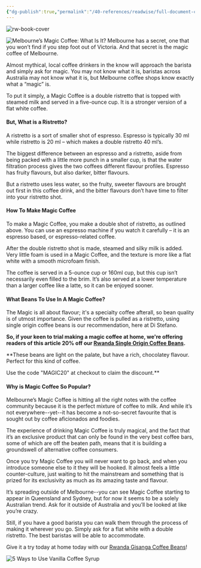```yaml
---
{"dg-publish":true,"permalink":"/40-references/readwise/full-document-contents/melbourne-s-magic-coffee-what-is-it/","tags":["rw/articles"]}
---
```


![rw-book-cover](http://distefano.com.au/cdn/shop/articles/magic_coffee.jpg?v=1669620335)

![Melbourne’s Magic Coffee: What Is It?](https://distefano.com.au/cdn/shop/articles/magic_coffee.jpg?v=1669620335&width=832)
Melbourne has a secret, one that you won’t find if you step foot out of Victoria. And that secret is the magic coffee of Melbourne.

Almost mythical, local coffee drinkers in the know will approach the barista and simply ask for magic. You may not know what it is, baristas across Australia may not know what it is, but Melbourne coffee shops know exactly what a “magic” is.

To put it simply, a Magic Coffee is a double ristretto that is topped with steamed milk and served in a five-ounce cup. It is a stronger version of a flat white coffee.

#### But, What is a Ristretto?

A ristretto is a sort of smaller shot of espresso. Espresso is typically 30 ml while ristretto is 20 ml – which makes a double ristretto 40 ml’s.

The biggest difference between an espresso and a ristretto, aside from being packed with a little more punch in a smaller cup, is that the water filtration process gives the two coffees different flavour profiles. Espresso has fruity flavours, but also darker, bitter flavours.

But a ristretto uses less water, so the fruity, sweeter flavours are brought out first in this coffee drink, and the bitter flavours don’t have time to filter into your ristretto shot.

#### How To Make Magic Coffee

To make a Magic Coffee, you make a double shot of ristretto, as outlined above. You can use an espresso machine if you watch it carefully – it is an espresso based, or espresso-related coffee.

After the double ristretto shot is made, steamed and silky milk is added. Very little foam is used in a Magic Coffee, and the texture is more like a flat white with a smooth microfoam finish.

The coffee is served in a 5-ounce cup or 160ml cup, but this cup isn’t necessarily even filled to the brim. It’s also served at a lower temperature than a larger coffee like a latte, so it can be enjoyed sooner.

#### What Beans To Use In A Magic Coffee?

The Magic is all about flavour; it's a specialty coffee afterall, so bean quality is of utmost importance. Given the coffee is pulled as a ristretto, using single origin coffee beans is our recommendation, here at Di Stefano.

**So, if your keen to trial making a magic coffee at home, we're offering readers of this article 20% off our [Rwanda Single Origin Coffee Beans](https://distefano.com.au/products/distefano-rwanda-gisanga-250g).** 

**These beans are light on the palate, but have a rich, chocolatey flavour. Perfect for this kind of coffee.  

  

Use the code "MAGIC20" at checkout to claim the discount.**

#### Why is Magic Coffee So Popular?

Melbourne’s Magic Coffee is hitting all the right notes with the coffee community because it is the perfect mixture of coffee to milk. And while it’s not everywhere--yet--it has become a not-so-secret favourite that is sought out by coffee aficionados and foodies.

The experience of drinking Magic Coffee is truly magical, and the fact that it’s an exclusive product that can only be found in the very best coffee bars, some of which are off the beaten path, means that it is building a groundswell of alternative coffee consumers.

Once you try Magic Coffee you will never want to go back, and when you introduce someone else to it they will be hooked. It almost feels a little counter-culture, just waiting to hit the mainstream and something that is prized for its exclusivity as much as its amazing taste and flavour.

It’s spreading outside of Melbourne--you can see Magic Coffee starting to appear in Queensland and Sydney, but for now it seems to be a solely Australian trend. Ask for it outside of Australia and you’ll be looked at like you’re crazy.

Still, if you have a good barista you can walk them through the process of making it wherever you go. Simply ask for a flat white with a double ristretto. The best baristas will be able to accommodate.

Give it a try today at home today with our [Rwanda Gisanga Coffee B](https://distefano.com.au/products/distefano-rwanda-gisanga-250g)[eans](https://distefano.com.au/products/distefano-rwanda-gisanga-250g)!

![5 Ways to Use Vanilla Coffee Syrup](https://distefano.com.au/cdn/shop/articles/Vanilla_Syrup_cocktail.jpg?v=1648436797&width=1080)
